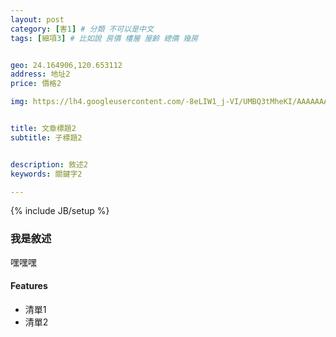 ```yaml
---
layout: post
category: [害1] # 分類 不可以是中文 
tags: [細項3] # 比如說 房價 樓層 屋齡 總價 幾房


geo: 24.164906,120.653112
address: 地址2
price: 價格2

img: https://lh4.googleusercontent.com/-8eLIW1_j-VI/UMBQ3tMheKI/AAAAAAAALXA/47NPS7WZzq8/s912/DSC_4011.JPG # 主要顯示的圖片


title: 文章標題2
subtitle: 子標題2


description: 敘述2
keywords: 關鍵字2

---
```

{% include JB/setup %}

### 我是敘述

嘿嘿嘿


#### Features

* 清單1
* 清單2


    

    
